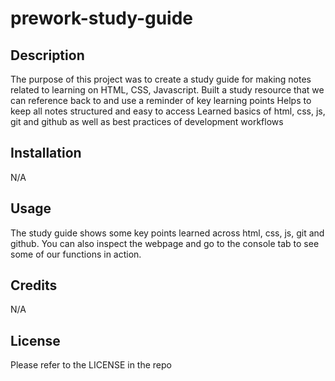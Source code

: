 # prework-study-guide

## Description

The purpose of this project was to create a study guide for making notes related to learning on HTML, CSS, Javascript.
Built a study resource that we can reference back to and use a reminder of key learning points 
Helps to keep all notes structured and easy to access
Learned basics of html, css, js, git and github as well as best practices of development workflows 

## Installation

N/A

## Usage

The study guide shows some key points learned across html, css, js, git and github. You can also inspect the webpage and go to the console tab to see some of our functions in action. 

## Credits

N/A

## License

Please refer to the LICENSE in the repo
